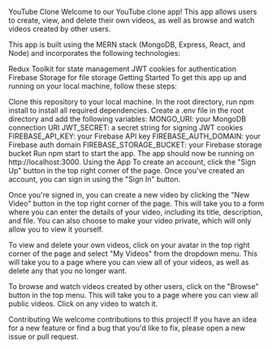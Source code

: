 YouTube Clone
Welcome to our YouTube clone app! This app allows users to create, view, and delete their own videos, as well as browse and watch videos created by other users.

This app is built using the MERN stack (MongoDB, Express, React, and Node) and incorporates the following technologies:

Redux Toolkit for state management
JWT cookies for authentication
Firebase Storage for file storage
Getting Started
To get this app up and running on your local machine, follow these steps:

Clone this repository to your local machine.
In the root directory, run npm install to install all required dependencies.
Create a .env file in the root directory and add the following variables:
MONGO_URI: your MongoDB connection URI
JWT_SECRET: a secret string for signing JWT cookies
FIREBASE_API_KEY: your Firebase API key
FIREBASE_AUTH_DOMAIN: your Firebase auth domain
FIREBASE_STORAGE_BUCKET: your Firebase storage bucket
Run npm start to start the app.
The app should now be running on http://localhost:3000.
Using the App
To create an account, click the "Sign Up" button in the top right corner of the page. Once you've created an account, you can sign in using the "Sign In" button.

Once you're signed in, you can create a new video by clicking the "New Video" button in the top right corner of the page. This will take you to a form where you can enter the details of your video, including its title, description, and file. You can also choose to make your video private, which will only allow you to view it yourself.

To view and delete your own videos, click on your avatar in the top right corner of the page and select "My Videos" from the dropdown menu. This will take you to a page where you can view all of your videos, as well as delete any that you no longer want.

To browse and watch videos created by other users, click on the "Browse" button in the top menu. This will take you to a page where you can view all public videos. Click on any video to watch it.

Contributing
We welcome contributions to this project! If you have an idea for a new feature or find a bug that you'd like to fix, please open a new issue or pull request.
